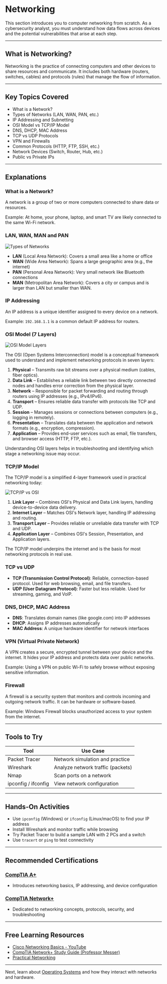 # Networking

This section introduces you to computer networking from scratch. As a cybersecurity analyst, you must understand how data flows across devices and the potential vulnerabilities that arise at each step.

---

## What is Networking?

Networking is the practice of connecting computers and other devices to share resources and communicate. It includes both hardware (routers, switches, cables) and protocols (rules) that manage the flow of information.

---

## Key Topics Covered

* What is a Network?
* Types of Networks (LAN, WAN, PAN, etc.)
* IP Addressing and Subnetting
* OSI Model vs TCP/IP Model
* DNS, DHCP, MAC Address
* TCP vs UDP Protocols
* VPN and Firewalls
* Common Protocols (HTTP, FTP, SSH, etc.)
* Network Devices (Switch, Router, Hub, etc.)
* Public vs Private IPs

---

##  Explanations

### What is a Network?

A network is a group of two or more computers connected to share data or resources.

Example: At home, your phone, laptop, and smart TV are likely connected to the same Wi-Fi network.

### LAN, WAN, MAN and PAN
![Types of Networks](../Images/typesofnetworks.png)

* **LAN** (Local Area Network): Covers a small area like a home or office
* **WAN** (Wide Area Network): Spans a large geographic area (e.g., the internet)
* **PAN** (Personal Area Network): Very small network like Bluetooth connections
* **MAN**  (Metropolitan Area Network): Covers a city or campus and is larger than LAN but    smaller than WAN.

### IP Addressing

An IP address is a unique identifier assigned to every device on a network.

Example: `192.168.1.1` is a common default IP address for routers.

### OSI Model (7 Layers)

![OSI Model Layers](../Images/osiModel.webp)

The OSI (Open Systems Interconnection) model is a conceptual framework used to understand and implement networking protocols in seven layers:

1. **Physical** – Transmits raw bit streams over a physical medium (cables, fiber optics).
2. **Data Link** – Establishes a reliable link between two directly connected nodes and handles error correction from the physical layer.
3. **Network** – Responsible for packet forwarding and routing through routers using IP addresses (e.g., IPv4/IPv6).
4. **Transport** – Ensures reliable data transfer with protocols like TCP and UDP.
5. **Session** – Manages sessions or connections between computers (e.g., logging in remotely).
6. **Presentation** – Translates data between the application and network formats (e.g., encryption, compression).
7. **Application** – Provides end-user services such as email, file transfers, and browser access (HTTP, FTP, etc.).

Understanding OSI layers helps in troubleshooting and identifying which stage a networking issue may occur.

### TCP/IP Model

The TCP/IP model is a simplified 4-layer framework used in practical networking today:

![TCP/IP vs OSI](../Images/tcp-ip.png)


1. **Link Layer** – Combines OSI's Physical and Data Link layers, handling device-to-device data delivery.
2. **Internet Layer** – Matches OSI's Network layer, handling IP addressing and routing.
3. **Transport Layer** – Provides reliable or unreliable data transfer with TCP and UDP.
4. **Application Layer** – Combines OSI's Session, Presentation, and Application layers.

The TCP/IP model underpins the internet and is the basis for most networking protocols in real use.

### TCP vs UDP

* **TCP (Transmission Control Protocol)**: Reliable, connection-based protocol. Used for web browsing, email, and file transfers.
* **UDP (User Datagram Protocol)**: Faster but less reliable. Used for streaming, gaming, and VoIP.

### DNS, DHCP, MAC Address

* **DNS**: Translates domain names (like google.com) into IP addresses
* **DHCP**: Assigns IP addresses automatically
* **MAC Address**: A unique hardware identifier for network interfaces

### VPN (Virtual Private Network)

A VPN creates a secure, encrypted tunnel between your device and the internet. It hides your IP address and protects data over public networks.

Example: Using a VPN on public Wi-Fi to safely browse without exposing sensitive information.

### Firewall

A firewall is a security system that monitors and controls incoming and outgoing network traffic. It can be hardware or software-based.

Example: Windows Firewall blocks unauthorized access to your system from the internet.

---

## Tools to Try

| Tool                | Use Case                          |
| ------------------- | --------------------------------- |
| Packet Tracer       | Network simulation and practice   |
| Wireshark           | Analyze network traffic (packets) |
| Nmap                | Scan ports on a network           |
| ipconfig / ifconfig | View network configuration        |

---

## Hands-On Activities

* Use `ipconfig` (Windows) or `ifconfig` (Linux/macOS) to find your IP address
* Install Wireshark and monitor traffic while browsing
* Try Packet Tracer to build a sample LAN with 2 PCs and a switch
* Use `tracert` or `ping` to test connectivity

---

## Recommended Certifications

### <a href="https://www.comptia.org/certifications/a"><u>CompTIA A+</u></a>

* Introduces networking basics, IP addressing, and device configuration

### <a href="https://www.comptia.org/certifications/network"><u>CompTIA Network+</u></a>

* Dedicated to networking concepts, protocols, security, and troubleshooting

---

## Free Learning Resources

* [Cisco Networking Basics - YouTube](https://youtu.be/vOEJqFWLT70?si=WQMyiW3oRhrXH08S)
* [CompTIA Network+ Study Guide (Professor Messer)](https://youtube.com/playlist?list=PLG49S3nxzAnl_tQe3kvnmeMid0mjF8Le8&si=2VOvx4sUqCrLTrwv)
* [Practical Networking](https://www.practicalnetworking.net/)

---

Next, learn about [Operating Systems](operating-systems.md) and how they interact with networks and hardware.
